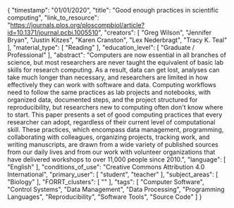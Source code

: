 {
    "timestamp": "01/01/2020",
    "title": "Good enough practices in scientific computing",
    "link_to_resource": "https://journals.plos.org/ploscompbiol/article?id=10.1371/journal.pcbi.1005510",
    "creators": [
        "Greg Wilson",
        "Jennifer Bryan",
        "Justin Kitzes",
        "Karen Cranston",
        "Lex Nederbragt",
        "Tracy K. Teal"
    ],
    "material_type": [
        "Reading"
    ],
    "education_level": [
        "Graduate / Professional"
    ],
    "abstract": "Computers are now essential in all branches of science, but most researchers are never taught the equivalent of basic lab skills for research computing. As a result, data can get lost, analyses can take much longer than necessary, and researchers are limited in how effectively they can work with software and data. Computing workflows need to follow the same practices as lab projects and notebooks, with organized data, documented steps, and the project structured for reproducibility, but researchers new to computing often don't know where to start. This paper presents a set of good computing practices that every researcher can adopt, regardless of their current level of computational skill. These practices, which encompass data management, programming, collaborating with colleagues, organizing projects, tracking work, and writing manuscripts, are drawn from a wide variety of published sources from our daily lives and from our work with volunteer organizations that have delivered workshops to over 11,000 people since 2010.",
    "language": [
        "English"
    ],
    "conditions_of_use": "Creative Commons Attribution 4.0 International",
    "primary_user": [
        "student",
        "teacher"
    ],
    "subject_areas": [
        "Biology"
    ],
    "FORRT_clusters": [
        ""
    ],
    "tags": [
        "Computer Software",
        "Control Systems",
        "Data Management",
        "Data Processing",
        "Programming Languages",
        "Reproducibility",
        "Software Tools",
        "Source Code"
    ]
}